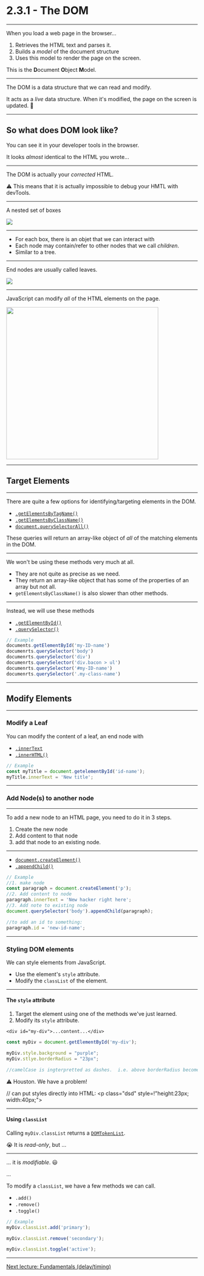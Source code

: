 # 2.3.1 - The DOM

---

When you load a web page in the browser...

1. Retrieves the HTML text and parses it.
2. Builds a _model_ of the document structure
3. Uses this model to render the page on the screen.

<Spacer size={24} />

This is the **D**ocument **O**bject **M**odel.

---

The DOM is a data structure that we can read and modify.

It acts as a _live_ data structure. When it's modified, the page on the screen is updated. 🤯

---

## So what does DOM look like?

You can see it in your developer tools in the browser.

It looks _almost_ identical to the HTML you wrote...

---

The DOM is actually your _corrected_ HTML. 

⚠️ This means that it is actually impossible to debug your HMTL with devTools.

---

A nested set of boxes

<img src="./assets/dom_example.png" />

---

- For each box, there is an objet that we can interact with
- Each node may contain/refer to other nodes that we call _children_.
- Similar to a tree.

---

End nodes are usually called leaves.

<img src="./assets/dom_tree.png" />

---

JavaScript can modify _all_ of the HTML elements on the page.

<img src=./assets/html_tree.gif style="height: 400px" />

---

## Target Elements

---

There are quite a few options for identifying/targeting elements in the DOM.

- [`.getElementsByTagName()`](https://www.w3schools.com/jsref/met_document_getelementsbytagname.asp)
- [`.getElementsByClassName()`](https://www.w3schools.com/jsref/met_document_getelementsbyclassname.asp)
- [`document.querySelectorAll()`](https://www.w3schools.com/jsref/met_document_queryselectorall.asp)

These queries will return an array-like object of _all_ of the matching elements in the DOM.

---

We won't be using these methods very much at all.

- They are not quite as precise as we need.
- They return an array-like object that has some of the properties of an array but not all.
- `getElementsByClassName()` is also slower than other methods.

---

Instead, we will use these methods

- [`.getElementById()`](https://www.w3schools.com/jsref/met_document_getelementbyid.asp)
- [`.querySelector()`](https://www.w3schools.com/jsref/met_document_queryselector.asp)

```js
// Example
documents.getElementById('my-ID-name')
documenrts.querySelector('body')
documenrts.querySelector('div')
documenrts.querySelector('div.bacon > ul')
documenrts.querySelector('#my-ID-name')
documenrts.querySelector('.my-class-name')
```

---

## Modify Elements

---

### Modify a Leaf

You can modify the content of a leaf, an end node with 

- [`.innerText`](https://www.w3schools.com/jsref/prop_node_innertext.asp)
- [`.innerHTML()`](https://www.w3schools.com/jsref/prop_html_innerhtml.asp) 

```js
// Example
const myTitle = document.getelementById('id-name');
myTitle.innerText = 'New title';
```

---

### Add Node(s) to another node

---

To add a new node to an HTML page, you need to do it in 3 steps.

1. Create the new node
2. Add content to that node
3. add that node to an existing node.

---

- [`document.createElement()`](https://www.w3schools.com/jsref/met_document_createelement.asp)
- [`.appendChild()`](https://www.w3schools.com/jsref/met_document_createelement.asp)

```js
// Example
//1. make node
const paragraph = document.createElement('p');
//2. Add content to node
paragraph.innerText = 'New hacker right here';
//3. Add note to existing node
document.querySelector('body').appendChild(paragraph);

//to add an id to something:
paragraph.id = 'new-id-name';


```

---

### Styling DOM elements

We can style elements from JavaScript.

- Use the element's `style` attribute.
- Modify the `classList` of the element.

---

#### The `style` attribute

1. Target the element using one of the methods we've just learned.
2. Modify its `style` attribute.

`<div id="my-div">...content...</div>`

```js
const myDiv = document.getElementById('my-div');

myDiv.style.background = "purple";
myDiv.stlye.borderRadius = "23px";

//camelCase is ingterpretted as dashes.  i.e. above borderRadius becomes border-radius;
```

⚠️ Houston. We have a problem!


//  can put styles directly into HTML: <p class="dsd" style=!"height:23px; width:40px;">

---

#### Using `classList`

Calling `myDiv.classList` returns a [`DOMTokenList`](https://developer.mozilla.org/en-US/docs/Web/API/DOMTokenList).

😭 It is _read-only_, but ...

---

... it is _modifiable_. 😃

...

To modify a `classList`, we have a few methods we can call.

- `.add()`
- `.remove()`
- `.toggle()`

```js
// Example
myDiv.classList.add('primary');

myDiv.classList.remove('secondary');

myDiv.classList.toggle('active');
```
---

[Next lecture: Fundamentals (delay/timing)](../lecture-2-fundamentals-delay)